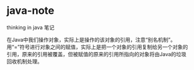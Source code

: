 # java-note
thinking in java 笔记

在Java中我们操作对象，实际上是操作的该对象的引用，注意“别名机制”。用“=”符号进行对象之间的赋值，实际上是把一个对象的引用复制给另一个对象的引用，原来的引用被覆盖，但被赋值的原来的引用所指向的对象将由Java的垃圾回收机制处理。
